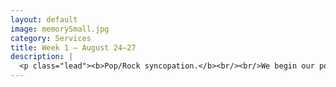 ```yaml
---
layout: default
image: memorySmall.jpg
category: Services
title: Week 1 – August 24–27
description: |
  <p class="lead"><b>Pop/Rock syncopation.</b><br/><br/>We begin our pop/rock unit by laying a rhythmic foundation. We will focus on performing (and touch on aurally recognizing) beat-level syncopation, division-level syncopation, and fake triplets.<br/><br/><a href="/week1/">Read more...</a></p>
---
```

